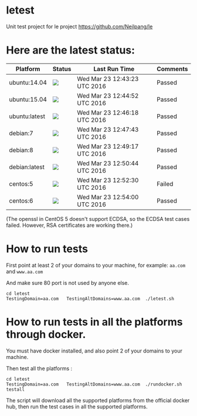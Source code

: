 # letest
Unit test project for le project https://github.com/Neilpang/le



# Here are the latest status:

| Platform | Status| Last Run Time| Comments|
-----------|-------|--------------|---------|
|ubuntu:14.04|![](https://cdn.rawgit.com/Neilpang/letest/master/status/ubuntu-14.04.svg?1458737003)|Wed Mar 23 12:43:23 UTC 2016| Passed |
|ubuntu:15.04|![](https://cdn.rawgit.com/Neilpang/letest/master/status/ubuntu-15.04.svg?1458737092)|Wed Mar 23 12:44:52 UTC 2016| Passed |
|ubuntu:latest|![](https://cdn.rawgit.com/Neilpang/letest/master/status/ubuntu-latest.svg?1458737178)|Wed Mar 23 12:46:18 UTC 2016| Passed |
|debian:7|![](https://cdn.rawgit.com/Neilpang/letest/master/status/debian-7.svg?1458737263)|Wed Mar 23 12:47:43 UTC 2016| Passed |
|debian:8|![](https://cdn.rawgit.com/Neilpang/letest/master/status/debian-8.svg?1458737357)|Wed Mar 23 12:49:17 UTC 2016| Passed |
|debian:latest|![](https://cdn.rawgit.com/Neilpang/letest/master/status/debian-latest.svg?1458737444)|Wed Mar 23 12:50:44 UTC 2016| Passed |
|centos:5|![](https://cdn.rawgit.com/Neilpang/letest/master/status/centos-5.svg?1458737550)|Wed Mar 23 12:52:30 UTC 2016| Failed |
|centos:6|![](https://cdn.rawgit.com/Neilpang/letest/master/status/centos-6.svg?1458737640)|Wed Mar 23 12:54:00 UTC 2016| Passed |
(The openssl in CentOS 5 doesn't support ECDSA, so the ECDSA test cases failed. However, RSA certificates are working there.)

# How to run tests

First point at least 2 of your domains to your machine, 
for example: `aa.com` and `www.aa.com`

And make sure 80 port is not used by anyone else.

```
cd letest
TestingDomain=aa.com   TestingAltDomains=www.aa.com  ./letest.sh
```

# How to run tests in all the platforms through docker.

You must have docker installed, and also point 2 of your domains to your machine.

Then test all the platforms :

```
cd letest
TestingDomain=aa.com   TestingAltDomains=www.aa.com  ./rundocker.sh  testall
```

The script will download all the supported platforms from the official docker hub, then run the test cases in all the supported platforms.






